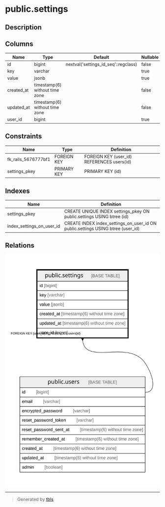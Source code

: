 # public.settings

## Description

## Columns

| Name | Type | Default | Nullable | Children | Parents | Comment |
| ---- | ---- | ------- | -------- | -------- | ------- | ------- |
| id | bigint | nextval('settings_id_seq'::regclass) | false |  |  |  |
| key | varchar |  | true |  |  |  |
| value | jsonb |  | true |  |  |  |
| created_at | timestamp(6) without time zone |  | false |  |  |  |
| updated_at | timestamp(6) without time zone |  | false |  |  |  |
| user_id | bigint |  | true |  | [public.users](public.users.md) |  |

## Constraints

| Name | Type | Definition |
| ---- | ---- | ---------- |
| fk_rails_5676777bf1 | FOREIGN KEY | FOREIGN KEY (user_id) REFERENCES users(id) |
| settings_pkey | PRIMARY KEY | PRIMARY KEY (id) |

## Indexes

| Name | Definition |
| ---- | ---------- |
| settings_pkey | CREATE UNIQUE INDEX settings_pkey ON public.settings USING btree (id) |
| index_settings_on_user_id | CREATE INDEX index_settings_on_user_id ON public.settings USING btree (user_id) |

## Relations

![er](public.settings.svg)

---

> Generated by [tbls](https://github.com/k1LoW/tbls)
